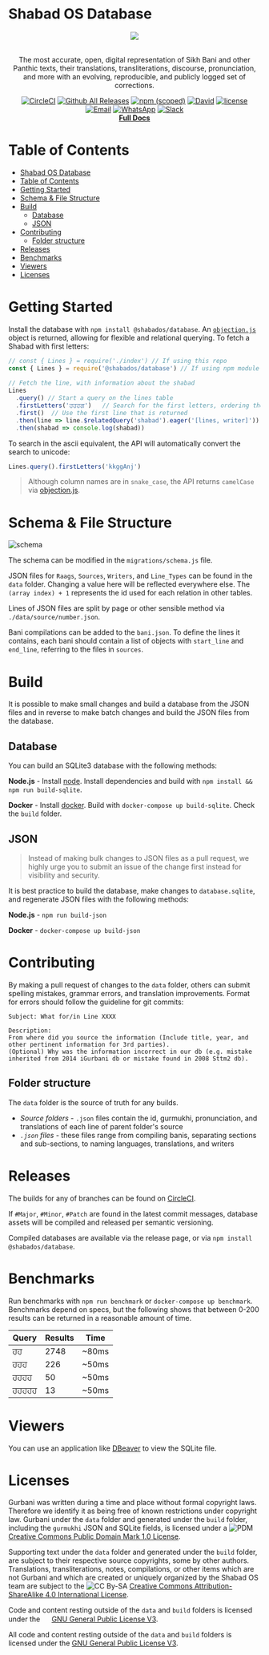 # Shabad OS Database

<div align="center">
  <img src="./repologo.png">
</div>
<br/>
<div align="center">

The most accurate, open, digital representation of Sikh Bani and other Panthic texts, their translations, transliterations, discourse, pronunciation, and more with an evolving, reproducible, and publicly logged set of corrections.

[![CircleCI](https://img.shields.io/circleci/project/github/ShabadOS/database.svg?style=flat)](https://circleci.com/gh/ShabadOS/database)
[![Github All Releases](https://img.shields.io/github/downloads/ShabadOS/database/total.svg?style=flat)](https://github.com/ShabadOS/database/releases)
[![npm (scoped)](https://img.shields.io/npm/v/@shabados/database.svg?style=flat)](https://www.npmjs.com/package/@shabados/database)
[![David](https://img.shields.io/david/ShabadOS/database.svg?style=flat)]()
[![license](https://img.shields.io/github/license/ShabadOS/database.svg?style=flat)]()
<br/>
[![Email](https://img.shields.io/badge/Email-team%40shabados.com-blue.svg)](mailto:team@shabados.com) [![WhatsApp](https://img.shields.io/badge/WhatsApp-%2B1--516--619--6059-brightgreen.svg)](https://wa.me/15166196059) [![Slack](https://img.shields.io/badge/Slack-join%20the%20conversation-B649AB.svg)](https://slack.shabados.com)
<br/>
**[Full Docs](https://shabados.github.io/database)**
</div>

# Table of Contents

- [Shabad OS Database](#shabad-os-database)
- [Table of Contents](#table-of-contents)
- [Getting Started](#getting-started)
- [Schema & File Structure](#schema--file-structure)
- [Build](#build)
  - [Database](#database)
  - [JSON](#json)
- [Contributing](#contributing)
  - [Folder structure](#folder-structure)
- [Releases](#releases)
- [Benchmarks](#benchmarks)
- [Viewers](#viewers)
- [Licenses](#licenses)

# Getting Started

Install the database with `npm install @shabados/database`. An [`objection.js`](http://vincit.github.io/objection.js/) object is returned, allowing for flexible and relational querying. To fetch a Shabad with first letters:

```javascript
// const { Lines } = require('./index') // If using this repo
const { Lines } = require('@shabados/database') // If using npm module
    
// Fetch the line, with information about the shabad
Lines
  .query() // Start a query on the lines table
  .firstLetters('ਹਹਹਗ')   // Search for the first letters, ordering the results sensibly
  .first()  // Use the first line that is returned
  .then(line => line.$relatedQuery('shabad').eager('[lines, writer]'))  // Return the shabad the line is from, with the lines and writer
  .then(shabad => console.log(shabad))
```

To search in the ascii equivalent, the API will automatically convert the search to unicode:

```javascript
Lines.query().firstLetters('kkggAnj')
```

> Although column names are in `snake_case`, the API returns `camelCase` via [objection.js](http://vincit.github.io/objection.js/#snake-case-to-camel-case-conversion).

# Schema & File Structure

![schema](schema.png)

The schema can be modified in the `migrations/schema.js` file.

JSON files for `Raags`, `Sources`, `Writers`, and `Line_Types` can be found in the `data` folder. Changing a value here will be reflected everywhere else. The `(array index) + 1` represents the id used for each relation in other tables.

Lines of JSON files are split by page or other sensible method via `./data/source/number.json`.

Bani compilations can be added to the `bani.json`. To define the lines it contains, each bani should contain a list of objects with `start_line` and `end_line`, referring to the files in `sources`.

# Build

It is possible to make small changes and build a database from the JSON files and in reverse to make batch changes and build the JSON files from the database.

## Database

You can build an SQLite3 database with the following methods:

**Node.js** - Install [node](https://nodejs.org/). Install dependencies and build with `npm install && npm run build-sqlite`.

**Docker** - Install [docker](http://docker.com). Build with `docker-compose up build-sqlite`. Check the `build` folder.

## JSON

> Instead of making bulk changes to JSON files as a pull request, we highly urge you to submit an issue of the change first instead for visibility and security.

It is best practice to build the database, make changes to `database.sqlite`, and regenerate JSON files with the following methods:

**Node.js** - `npm run build-json`

**Docker** - `docker-compose up build-json`

# Contributing

By making a pull request of changes to the `data` folder, others can submit spelling mistakes, grammar errors, and translation improvements. Format for errors should follow the guideline for git commits:

```
Subject: What for/in Line XXXX

Description:
From where did you source the information (Include title, year, and other pertinent information for 3rd parties).
(Optional) Why was the information incorrect in our db (e.g. mistake inherited from 2014 iGurbani db or mistake found in 2008 Sttm2 db).
```

## Folder structure

The `data` folder is the source of truth for any builds.

* *Source folders* - `.json` files contain the id, gurmukhi, pronunciation, and translations of each line of parent folder's source
* *`.json` files* - these files range from compiling banis, separating sections and sub-sections, to naming languages, translations, and writers

# Releases

The builds for any of branches can be found on [CircleCI](https://circleci.com/gh/ShabadOS).

If `#Major`, `#Minor`, `#Patch` are found in the latest commit messages, database assets will be compiled and released per semantic versioning.

Compiled databases are available via the release page, or via `npm install @shabados/database`.

# Benchmarks

Run benchmarks with `npm run benchmark` or `docker-compose up benchmark`. Benchmarks depend on specs, but the following shows that between 0-200 results can be returned in a reasonable amount of time.

Query | Results | Time
----- | ------- | ----
ਹਹ | 2748 | ~80ms
ਹਹਹ | 226 | ~50ms
ਹਹਹਹ | 50 | ~50ms
ਹਹਹਹਹ | 13 | ~50ms

# Viewers

You can use an application like [DBeaver](https://dbeaver.jkiss.org/) to view the SQLite file.

# Licenses

Gurbani was written during a time and place without formal copyright laws. Therefore we identify it as being free of known restrictions under copyright law. Gurbani under the `data` folder and generated under the `build` folder, including the `gurmukhi` JSON and SQLite fields, is licensed under a ![PDM](https://i.creativecommons.org/p/mark/1.0/80x15.png) [Creative Commons Public Domain Mark 1.0 License](https://creativecommons.org/publicdomain/mark/1.0/).  

Supporting text under the `data` folder and generated under the `build` folder, are subject to their respective source copyrights, some by other authors. Translations, transliterations, notes, compilations, or other items which are not Gurbani and which are created or uniquely organized by the Shabad OS team are subject to the ![CC By-SA](https://i.creativecommons.org/l/by-sa/4.0/80x15.png) [Creative Commons Attribution-ShareAlike 4.0 International License](http://creativecommons.org/licenses/by-sa/4.0/).

Code and content resting outside of the `data` and `build` folders is licensed under the <img src="https://www.gnu.org/graphics/gplv3-88x31.png" height="15"> [GNU General Public License V3](https://www.gnu.org/licenses/gpl.html).

All code and content resting outside of the `data` and `build` folders is licensed under the [GNU General Public License V3](LICENSE.md).
